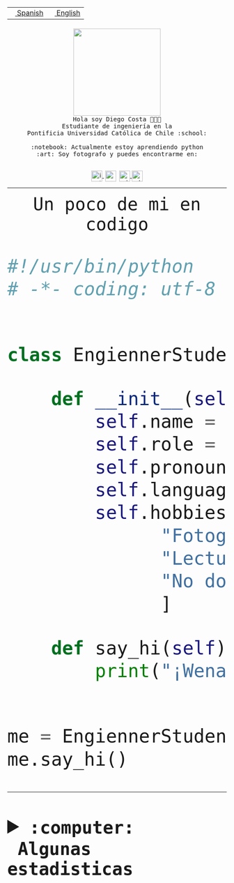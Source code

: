 <table border="0"  align="right">
 <tr><td><a href="README.md"><img src="https://upload.wikimedia.org/wikipedia/commons/thumb/8/89/Bandera_de_Espa%C3%B1a.svg/1200px-Bandera_de_Espa%C3%B1a.svg.png" height="10"> Spanish</a></td>
 <td><a href="README.en.md"><img src="https://upload.wikimedia.org/wikipedia/commons/a/a4/Flag_of_the_United_States.svg" height="10"> English</a></td></tr>
</table><br><br><br>


<p align="center">
  <img src="https://github.com/diegocostares/diegocostares/blob/main/Images/aaa2.gif?raw=true" height="200px" weight="200px">
  <br><samp>
    Hola soy Diego Costa 👨🏻‍💻<br>
    Estudiante de ingeniería en la <br>
    Pontificia Universidad Católica de Chile :school:<br>
  <br>
    :notebook: Actualmente estoy aprendiendo python <br>
    :art: Soy fotografo y puedes encontrarme en: <br>
  <br></samp>
  
</p>

<p align="center">
   <a href="https://instagram.com/diegocosta_no" target="blank">
    <img 
    align="center" src="https://cdn.jsdelivr.net/npm/simple-icons@3.0.1/icons/instagram.svg" alt="instagram" height="25px" width="25px" />
  </a>
  <a style="border: 3px solid; color: white;"href="https://t.me/diegocosta_no" target="blank">
  <img
  align="center" alt="Telegram" width="25px" src="https://icons-for-free.com/iconfiles/png/512/Telegram-1324888767380505522.png" />
</a>
<a href="https://api.whatsapp.com/send?phone=56971897835&text=Hola!" target="blank">
  <img
  align="center" alt="wtsp" width="25px" src="https://img.icons8.com/pastel-glyph/2x/whatsapp--v2.png" />
</a>
<a href="https://www.linkedin.com/in/diego-costa-786249213/" target="blank">
  <img
  align="center" alt="wtsp" width="25px" src="https://img.icons8.com/metro/452/linkedin.png" />
</a>

  </a>
</p>

---


<p align="center"><font size="25"><samp>Un poco de mi en codigo</samp></front></p>


```python
#!/usr/bin/python
# -*- coding: utf-8 -*-


class EngiennerStudent:

    def __init__(self):
        self.name = "Diego Costa"
        self.role = "Estudiante"
        self.pronouns = "he/him"
        self.language_spoken = ["es_CL", "en_US"]
        self.hobbies = [
              "Fotografia",
              "Lectura",
              "No dormir",
              ]

    def say_hi(self):
        print("¡Wena mundo!")


me = EngiennerStudent()
me.say_hi()
```
---
<details>
  <summary><b><samp>:computer: &nbsp;Algunas estadisticas</samp></b></summary>
  <br/></p>

<!--START_SECTION:waka-->
![Code Time](http://img.shields.io/badge/Code%20Time-874%20hrs%207%20mins-blue)

**Soy nocturno 🦉** 

```text
🌞 Mañana                 9 commits           ░░░░░░░░░░░░░░░░░░░░░░░░░   00.37 % 
🌆 Día                    745 commits         ████████░░░░░░░░░░░░░░░░░   30.37 % 
🌃 Tarde                  1067 commits        ███████████░░░░░░░░░░░░░░   43.50 % 
🌙 Noche                  632 commits         ██████░░░░░░░░░░░░░░░░░░░   25.76 % 
```
📅 **Soy más productivo los Martes** 

```text
Lunes                    389 commits         ████░░░░░░░░░░░░░░░░░░░░░   15.86 % 
Martes                   508 commits         █████░░░░░░░░░░░░░░░░░░░░   20.71 % 
Miércoles                311 commits         ███░░░░░░░░░░░░░░░░░░░░░░   12.68 % 
Jueves                   299 commits         ███░░░░░░░░░░░░░░░░░░░░░░   12.19 % 
Viernes                  385 commits         ████░░░░░░░░░░░░░░░░░░░░░   15.70 % 
Sábado                   212 commits         ██░░░░░░░░░░░░░░░░░░░░░░░   08.64 % 
Domingo                  349 commits         ████░░░░░░░░░░░░░░░░░░░░░   14.23 % 
```


📊 **Esta semana me dediqué a** 

```text
🐱‍💻 Proyectos: 
2023-1-S4-Grupo2-Scraper 30 hrs 3 mins       ███████████████████████░░   92.81 % 
proyecto-grupo-31        37 mins             ░░░░░░░░░░░░░░░░░░░░░░░░░   01.93 % 
Test                     35 mins             ░░░░░░░░░░░░░░░░░░░░░░░░░   01.82 % 
ShareGO [GitHub]         31 mins             ░░░░░░░░░░░░░░░░░░░░░░░░░   01.62 % 
gpti-scrapper-main       22 mins             ░░░░░░░░░░░░░░░░░░░░░░░░░   01.17 % 
```


 Last Updated on 03/05/2023 18:23:21 UTC
<!--END_SECTION:waka-->
  
  

<p align="center"> <img src="https://github-readme-stats.vercel.app/api?username=diegocostares&show_icons=true&theme=ayu-mirage" alt="abhisheknaiidu" /></p>
 
</details>
